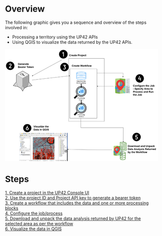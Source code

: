 # Overview
The following graphic gives you a sequence and overview of the steps involved in:
- Processing a territory using the UP42 APIs
- Using QGIS to visualize the data returned by the UP42 APIs.

![Steps involved in processing a territory using the UP42 APIs](UP42.drawio.png)

# Steps  

[1. Create a project in the UP42 Console UI](Steps/Create-a-project-in-the-UP42-Console-UI.md)  
[2. Use the project ID and Project API key to generate a bearer token](Steps/Generate-a-bearer-token.md)  
[3. Create a workflow that includes the data and one or more processing blocks](Steps/Create-a-workflow-that-includes-the-data-and-one-or-more-processing-blocks.md)  
[4. Configure the job/process](Steps/Configure-the-job.md)   
[5. Download and unpack the data analysis returned by UP42 for the selected area as per the workflow](Steps/Download-the-Output.md)  
[6. Visualize the data in QGIS](Steps/Download-QGIS-and-Visualize-the-Downloaded-Data.md)  
